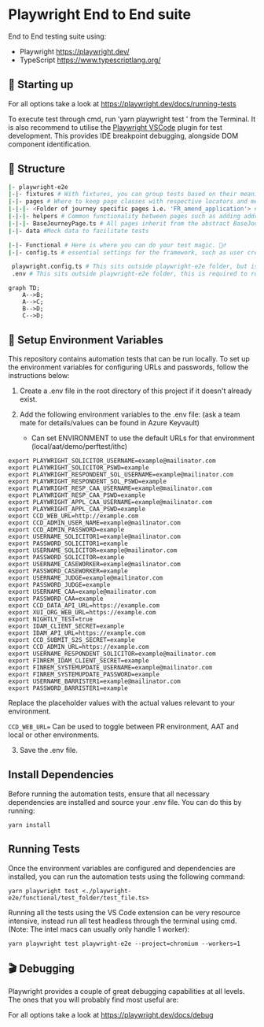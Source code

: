 # Playwright End to End suite

End to End testing suite using:

- Playwright https://playwright.dev/
- TypeScript https://www.typescriptlang.org/

## 🤖 Starting up

For all options take a look at https://playwright.dev/docs/running-tests

To execute test through cmd, run 'yarn playwright test <optional file path>' from the Terminal. 
It is also recommend to utilise the [Playwright VSCode](https://marketplace.visualstudio.com/items?itemName=ms-playwright.playwright) plugin for test development. This provides IDE breakpoint debugging, alongside DOM component identification. 


## 📁 Structure

```sh
|- playwright-e2e
|-|- fixtures # With fixtures, you can group tests based on their meaning, instead of their common setup.
|-|- pages # Where to keep page classes with respective locators and methods. We utilise POM (Page Object Modeling).
|-|-|- <Folder of journey specific pages i.e. 'FR_amend_application'> # Pages are collected by the journey in which they are contained, this can be shared across Contested and Consented where appropriate. 
|-|-|- helpers # Common functionality between pages such as adding addresses is abstracted to helper classes, that can then be injected into page constructors at a fixture level. 
|-|-|- BaseJourneyPage.ts # All pages inherit from the abstract BaseJourneyPage, which defines common behaviours across all pages. 
|-|- data #Mock data to facilitate tests 

|-|- Functional # Here is where you can do your test magic. 🧙‍♂️
|-|- config.ts # essential settings for the framework, such as user credentials and URLs.

 playwright.config.ts # This sits outside playwright-e2e folder, but is the config file for playwright only tests.
 .env # This sits outside playwright-e2e folder, this is required to run your tests locally. See Setup Environment Variables below.
```
```mermaid
graph TD;
    A-->B;
    A-->C;
    B-->D;
    C-->D;
```

## 🔐 Setup Environment Variables

This repository contains automation tests that can be run locally. To set up the environment variables for configuring URLs and passwords, follow the instructions below:

1. Create a .env  file in the root directory of this project if it doesn't already exist.

2. Add the following environment variables to the .env file: (ask a team mate for details/values can be found in Azure Keyvault)
    - Can set ENVIRONMENT to use the default URLs for that environment (local/aat/demo/perftest/ithc)


```
export PLAYWRIGHT_SOLICITOR_USERNAME=example@mailinator.com
export PLAYWRIGHT_SOLICITOR_PSWD=example
export PLAYWRIGHT_RESPONDENT_SOL_USERNAME=example@mailinator.com
export PLAYWRIGHT_RESPONDENT_SOL_PSWD=example
export PLAYWRIGHT_RESP_CAA_USERNAME=example@mailinator.com
export PLAYWRIGHT_RESP_CAA_PSWD=example
export PLAYWRIGHT_APPL_CAA_USERNAME=example@mailinator.com
export PLAYWRIGHT_APPL_CAA_PSWD=example
export CCD_WEB_URL=http://example.com
export CCD_ADMIN_USER_NAME=example@mailinator.com
export CCD_ADMIN_PASSWORD=example
export USERNAME_SOLICITOR1=example@mailinator.com
export PASSWORD_SOLICITOR1=example
export USERNAME_SOLICITOR=example@mailinator.com
export PASSWORD_SOLICITOR=example
export USERNAME_CASEWORKER=example@mailinator.com
export PASSWORD_CASEWORKER=example
export USERNAME_JUDGE=example@mailinator.com
export PASSWORD_JUDGE=example
export USERNAME_CAA=example@mailinator.com
export PASSWORD_CAA=example
export CCD_DATA_API_URL=https://example.com
export XUI_ORG_WEB_URL=https://example.com
export NIGHTLY_TEST=true
export IDAM_CLIENT_SECRET=example
export IDAM_API_URL=https://example.com
export CCD_SUBMIT_S2S_SECRET=example
export CCD_ADMIN_URL=https://example.com
export USERNAME_RESPONDENT_SOLICITOR=example@mailinator.com
export FINREM_IDAM_CLIENT_SECRET=example
export FINREM_SYSTEMUPDATE_USERNAME=example@mailinator.com
export FINREM_SYSTEMUPDATE_PASSWORD=example
export USERNAME_BARRISTER1=example@mailinator.com
export PASSWORD_BARRISTER1=example
```
Replace the placeholder values with the actual values relevant to your environment.

`CCD_WEB_URL=` Can be used to toggle between PR environment, AAT and local or other environments.

3. Save the .env file.

## Install Dependencies

Before running the automation tests, ensure that all necessary dependencies are installed and source your .env file. You can do this by running:

```
yarn install
```

## Running Tests

Once the environment variables are configured and dependencies are installed, you can run the automation tests using the following command:
```
yarn playwright test <./playwright-e2e/functional/test_folder/test_file.ts>
```

Running all the tests using the VS Code extension can be very resource intensive, instead run all test headless through the terminal using cmd. (Note: The intel macs can usually only handle 1 worker):
```
yarn playwright test playwright-e2e --project=chromium --workers=1   
```


## 🎬 Debugging

Playwright provides a couple of great debugging capabilities at all levels. The ones that you will probably find most useful are:

For all options take a look at https://playwright.dev/docs/debug